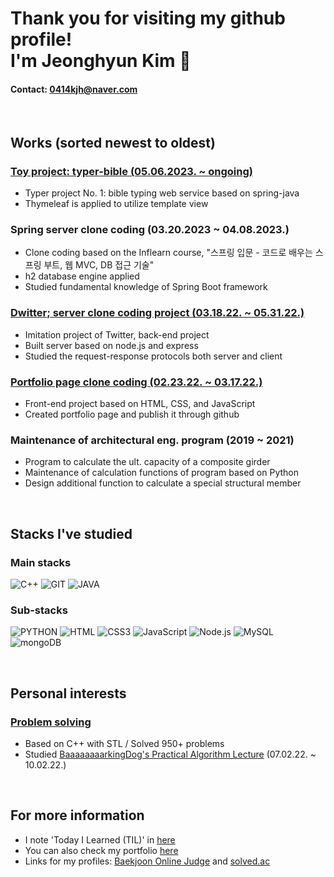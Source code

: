# Thank you for visiting my github profile! <br> I'm Jeonghyun Kim 👋

#### Contact: 0414kjh@naver.com

<br>

## Works (sorted newest to oldest)
### [Toy project: typer-bible (05.06.2023. ~ ongoing)](https://github.com/neppiness/typer-bible)
- Typer project No. 1: bible typing web service based on spring-java
- Thymeleaf is applied to utilize template view

### Spring server clone coding (03.20.2023 ~ 04.08.2023.)
- Clone coding based on the Inflearn course, "스프링 입문 - 코드로 배우는 스프링 부트, 웹 MVC, DB 접근 기술"
- h2 database engine applied
- Studied fundamental knowledge of Spring Boot framework

### [Dwitter; server clone coding project (03.18.22. ~ 05.31.22.)](https://github.com/neppiness/Dwitter_server)
- Imitation project of Twitter, back-end project
- Built server based on node.js and express
- Studied the request-response protocols both server and client

### [Portfolio page clone coding (02.23.22. ~ 03.17.22.)](https://github.com/neppiness/Portfolio)
- Front-end project based on HTML, CSS, and JavaScript
- Created portfolio page and publish it through github

### Maintenance of architectural eng. program (2019 ~ 2021)
- Program to calculate the ult. capacity of a composite girder
- Maintenance of calculation functions of program based on Python
- Design additional function to calculate a special structural member

<br>

## Stacks I've studied
### Main stacks
![C++](https://img.shields.io/badge/-c++-03589b?logo=c%2B%2B&style=flat-square)
![GIT](https://img.shields.io/badge/-git-333333?style=flat-square&logo=git)
![JAVA](https://img.shields.io/badge/-Java-007396?&logo=Java&style=flat-square)

### Sub-stacks
![PYTHON](https://img.shields.io/badge/-python-376f9e?style=flat-square&logo=python&logoColor=ffffff)
![HTML](https://img.shields.io/badge/-HTML5-F05032?style=flat-square&logo=HTML5&logoColor=ffffff)
![CSS3](https://img.shields.io/badge/-CSS3-007ACC?style=flat-square&logo=CSS3)
![JavaScript](https://img.shields.io/badge/-JavaScript-black?style=flat-square&logo=javascript&logoColor=%23F7DF1C)
![Node.js](https://img.shields.io/badge/-Node.js-026E00?style=flat-square&logo=node.js&logoColor=ffffff)
![MySQL](https://img.shields.io/badge/-MySQL-1b4260?style=flat-square&logo=MySQL&logoColor=ffffff)
![mongoDB](https://img.shields.io/badge/-mongoDB-2db46a?style=flat-square&logo=mongoDB&logoColor=ffffff)

<br>

## Personal interests
### [Problem solving](https://github.com/neppiness/TIL/tree/main/Problem%20Solving)
- Based on C++ with STL / Solved 950+ problems
- Studied [BaaaaaaaarkingDog's Practical Algorithm Lecture](https://blog.encrypted.gg/category/%EA%B0%95%EC%A2%8C/%EC%8B%A4%EC%A0%84%20%EC%95%8C%EA%B3%A0%EB%A6%AC%EC%A6%98) (07.02.22. ~ 10.02.22.)

<br>

## For more information
- I note 'Today I Learned (TIL)' in [here](https://github.com/neppiness/TIL)
- You can also check my portfolio [here](https://neppiness.github.io/Portfolio/)
- Links for my profiles: [Baekjoon Online Judge](https://www.acmicpc.net/user/scsc3204) and [solved.ac](https://solved.ac/profile/scsc3204)
